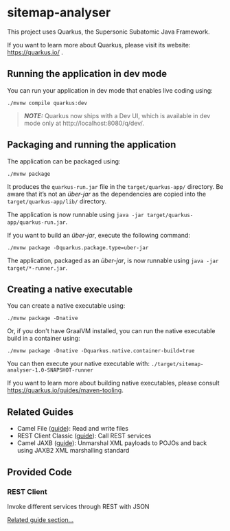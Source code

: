 # sitemap-analyser

This project uses Quarkus, the Supersonic Subatomic Java Framework.

If you want to learn more about Quarkus, please visit its website: https://quarkus.io/ .

## Running the application in dev mode

You can run your application in dev mode that enables live coding using:

```shell script
./mvnw compile quarkus:dev
```

> **_NOTE:_**  Quarkus now ships with a Dev UI, which is available in dev mode only at http://localhost:8080/q/dev/.

## Packaging and running the application

The application can be packaged using:

```shell script
./mvnw package
```

It produces the `quarkus-run.jar` file in the `target/quarkus-app/` directory.
Be aware that it’s not an _über-jar_ as the dependencies are copied into the `target/quarkus-app/lib/` directory.

The application is now runnable using `java -jar target/quarkus-app/quarkus-run.jar`.

If you want to build an _über-jar_, execute the following command:

```shell script
./mvnw package -Dquarkus.package.type=uber-jar
```

The application, packaged as an _über-jar_, is now runnable using `java -jar target/*-runner.jar`.

## Creating a native executable

You can create a native executable using:

```shell script
./mvnw package -Dnative
```

Or, if you don't have GraalVM installed, you can run the native executable build in a container using:

```shell script
./mvnw package -Dnative -Dquarkus.native.container-build=true
```

You can then execute your native executable with: `./target/sitemap-analyser-1.0-SNAPSHOT-runner`

If you want to learn more about building native executables, please consult https://quarkus.io/guides/maven-tooling.

## Related Guides

- Camel File ([guide](https://camel.apache.org/camel-quarkus/latest/reference/extensions/file.html)): Read and write
  files
- REST Client Classic ([guide](https://quarkus.io/guides/rest-client)): Call REST services
- Camel JAXB ([guide](https://camel.apache.org/camel-quarkus/latest/reference/extensions/jaxb.html)): Unmarshal XML
  payloads to POJOs and back using JAXB2 XML marshalling standard

## Provided Code

### REST Client

Invoke different services through REST with JSON

[Related guide section...](https://quarkus.io/guides/rest-client)
